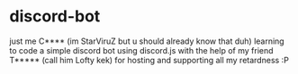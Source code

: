 # discord-bot

just me C**** (im StarViruZ but u should already know that duh) learning to code a simple discord bot using discord.js with the help of my friend T***** (call him Lofty kek) for hosting and supporting all my retardness :P
